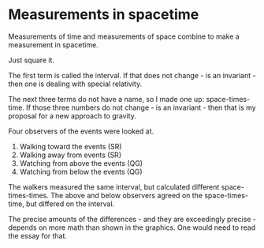 # Measurements in spacetime

Measurements of time and measurements of space combine to make a measurement in
spacetime.

Just square it.

The first term is called the interval. If that does not change - is an
invariant - then one is dealing with special relativity.

The next three terms do not have a name, so I made one up: space-times-time.
If those three numbers do not change - is an invariant - then that is my
proposal for a new approach to gravity.

Four observers of the events were looked at.

1. Walking toward the events (SR)
1. Walking away from events (SR)
1. Watching from above the events (QG)
1. Watching from below the events (QG)

The walkers measured the same interval, but calculated different
space-times-times.  The above and below observers agreed on the
space-times-time, but differed on the interval.

The precise amounts of the differences - and they are exceedingly precise -
depends on more math than shown in the graphics.  One would need to read the
essay for that.
